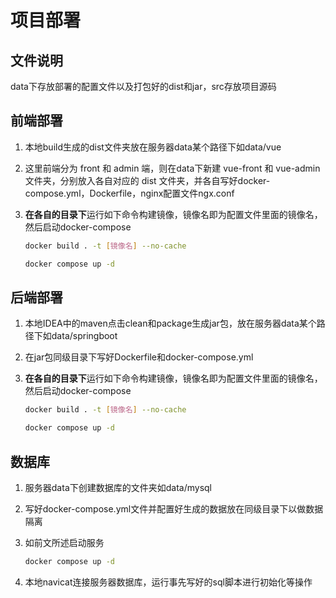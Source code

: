 # 项目部署

## 文件说明

data下存放部署的配置文件以及打包好的dist和jar，src存放项目源码

## 前端部署

1. 本地build生成的dist文件夹放在服务器data某个路径下如data/vue

2. 这里前端分为 front 和 admin 端，则在data下新建 vue-front 和 vue-admin 文件夹，分别放入各自对应的 dist 文件夹，并各自写好docker-compose.yml，Dockerfile，nginx配置文件ngx.conf

3. **在各自的目录下**运行如下命令构建镜像，镜像名即为配置文件里面的镜像名，然后启动docker-compose

   ```bash
   docker build . -t [镜像名] --no-cache
   ```

   ```bash
   docker compose up -d
   ```

## 后端部署

1. 本地IDEA中的maven点击clean和package生成jar包，放在服务器data某个路径下如data/springboot

2. 在jar包同级目录下写好Dockerfile和docker-compose.yml

3. **在各自的目录下**运行如下命令构建镜像，镜像名即为配置文件里面的镜像名，然后启动docker-compose

   ```bash
   docker build . -t [镜像名] --no-cache
   ```

   ```bash
   docker compose up -d
   ```

## 数据库

1. 服务器data下创建数据库的文件夹如data/mysql

2. 写好docker-compose.yml文件并配置好生成的数据放在同级目录下以做数据隔离

3. 如前文所述启动服务

   ```bash
   docker compose up -d
   ```

4. 本地navicat连接服务器数据库，运行事先写好的sql脚本进行初始化等操作
